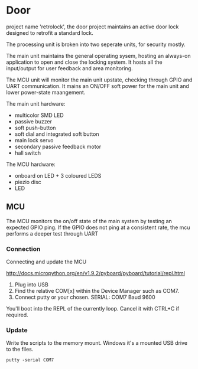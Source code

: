 # Door

project name 'retrolock', the door project maintains an active door lock designed to retrofit a standard lock.

The processing unit is broken into two seperate units, for security mostly.

The main unit maintains the general operating sysem, hosting an always-on application to open and close the locking system. It hosts all the input/output for user feedback and area monitoring.

The MCU unit will monitor the main unit upstate, checking through GPIO and UART communication. It mains an ON/OFF soft power for the main unit and lower power-state maangement.

The main unit hardware:

+ multicolor SMD LED
+ passive buzzer
+ soft push-button
+ soft dial and integrated soft button
+ main lock servo
+ secondary passive feedback motor
+ hall switch

The MCU hardware:

+ onboard on LED + 3 coloured LEDS
+ piezio disc
+ LED


## MCU

The MCU monitors the on/off state of the main system by testing an expected GPIO ping. If the GPIO does not ping at a consistent rate, the mcu performs a deeper test through UART

### Connection

Connecting and update the MCU

http://docs.micropython.org/en/v1.9.2/pyboard/pyboard/tutorial/repl.html

1. Plug into USB
2. Find the relative COM[x] within the Device Manager such as COM7.
3. Connect putty or your chosen. SERIAL: COM7 Baud 9600

You'll boot into the REPL of the currently loop. Cancel it with CTRL+C if required.

### Update

Write the scripts to the memory mount. Windows it's a mounted USB drive to the files.

    putty -serial COM7
